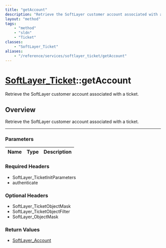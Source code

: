 ```yaml
---
title: "getAccount"
description: "Retrieve the SoftLayer customer account associated with a ticket."
layout: "method"
tags:
    - "method"
    - "sldn"
    - "Ticket"
classes:
    - "SoftLayer_Ticket"
aliases:
    - "/reference/services/softlayer_ticket/getAccount"
---
```

# [SoftLayer_Ticket](/reference/services/SoftLayer_Ticket)::getAccount


Retrieve the SoftLayer customer account associated with a ticket.


## Overview 
Retrieve the SoftLayer customer account associated with a ticket.

-----

### Parameters 
|Name | Type | Description |
| --- | --- | --- |


### Required Headers
* SoftLayer_TicketInitParameters
* authenticate


### Optional Headers
* SoftLayer_TicketObjectMask
* SoftLayer_TicketObjectFilter
* SoftLayer_ObjectMask

### Return Values
* <a href='/reference/datatypes/SoftLayer_Account'>SoftLayer_Account </a>




